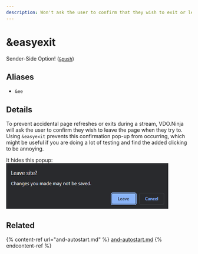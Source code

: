 ```yaml
---
description: Won't ask the user to confirm that they wish to exit or leave the page
---
```


# \&easyexit

Sender-Side Option! ([`&push`](push.md))

## Aliases

* `&ee`

## Details

To prevent accidental page refreshes or exits during a stream, VDO.Ninja will ask the user to confirm they wish to leave the page when they try to. Using `&easyexit` prevents this confirmation pop-up from occurring, which might be useful if you are doing a lot of testing and find the added clicking to be annoying.

It hides this popup:\
![](../.gitbook/assets/image.png)

## Related

{% content-ref url="and-autostart.md" %}
[and-autostart.md](and-autostart.md)
{% endcontent-ref %}
